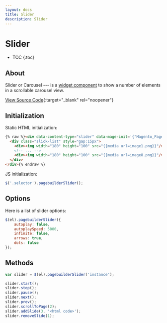 ```yaml
---
layout: docs
title: Slider
description: Slider
---
```


# Slider

* TOC
{:toc}

## About

Slider or Carousel --- is a [widget component](widgets) to show a number of
elements in a scrollable carousel view.

[View Source Code](https://github.com/breezefront/module-breeze/blob/master/view/frontend/web/js/components/pagebuilder/slider.js){:target="_blank" rel="noopener"}

## Initialization

Static HTML initialization:

```html
{% raw %}<div data-content-type="slider" data-mage-init='{"Magento_PageBuilder/js/content-type/slider/appearance/default/widget":{"arrows":true,"dots":true}}'>
  <div class="slick-list" style="gap:15px">
    <div><img width="180" height="100" src="{{media url=image1.png}}"/></div>
    <!-- ... -->
    <div><img width="180" height="100" src="{{media url=image8.png}}"/></div>
  </div>
</div>{% endraw %}
```

JS initialization:

```js
$('.selector').pagebuilderSlider();
```

## Options

Here is a list of slider options:

```js
$(el).pagebuilderSlider({
    autoplay: false,
    autoplaySpeed: 5000,
    infinite: false,
    arrows: true,
    dots: false
});
```

## Methods

```js
var slider = $(el).pagebuilderSlider('instance');

slider.start();
slider.stop();
slider.pause();
slider.next();
slider.prev();
slider.scrollToPage(2);
slider.addSlide(3, '<html code>');
slider.removeSlide(1);
```
